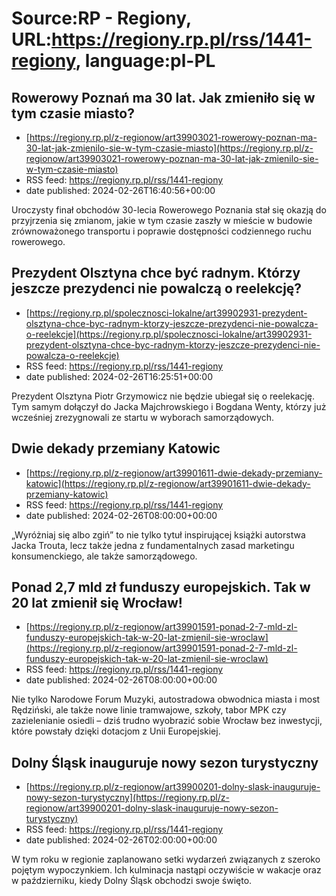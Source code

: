 # Source:RP - Regiony, URL:https://regiony.rp.pl/rss/1441-regiony, language:pl-PL

## Rowerowy Poznań ma 30 lat. Jak zmieniło się w tym czasie miasto?
 - [https://regiony.rp.pl/z-regionow/art39903021-rowerowy-poznan-ma-30-lat-jak-zmienilo-sie-w-tym-czasie-miasto](https://regiony.rp.pl/z-regionow/art39903021-rowerowy-poznan-ma-30-lat-jak-zmienilo-sie-w-tym-czasie-miasto)
 - RSS feed: https://regiony.rp.pl/rss/1441-regiony
 - date published: 2024-02-26T16:40:56+00:00

Uroczysty finał obchodów 30-lecia Rowerowego Poznania stał się okazją do przyjrzenia się zmianom, jakie w tym czasie zaszły w mieście w budowie zrównoważonego transportu i poprawie dostępności codziennego ruchu rowerowego.

## Prezydent Olsztyna chce być radnym. Którzy jeszcze prezydenci nie powalczą o reelekcję?
 - [https://regiony.rp.pl/spolecznosci-lokalne/art39902931-prezydent-olsztyna-chce-byc-radnym-ktorzy-jeszcze-prezydenci-nie-powalcza-o-reelekcje](https://regiony.rp.pl/spolecznosci-lokalne/art39902931-prezydent-olsztyna-chce-byc-radnym-ktorzy-jeszcze-prezydenci-nie-powalcza-o-reelekcje)
 - RSS feed: https://regiony.rp.pl/rss/1441-regiony
 - date published: 2024-02-26T16:25:51+00:00

Prezydent Olsztyna Piotr Grzymowicz nie będzie ubiegał się o reelekację. Tym samym dołączył do Jacka Majchrowskiego i Bogdana Wenty, którzy już wcześniej zrezygnowali ze startu w wyborach samorządowych.

## Dwie dekady przemiany Katowic
 - [https://regiony.rp.pl/z-regionow/art39901611-dwie-dekady-przemiany-katowic](https://regiony.rp.pl/z-regionow/art39901611-dwie-dekady-przemiany-katowic)
 - RSS feed: https://regiony.rp.pl/rss/1441-regiony
 - date published: 2024-02-26T08:00:00+00:00

„Wyróżniaj się albo zgiń” to nie tylko tytuł inspirującej książki autorstwa Jacka Trouta, lecz także jedna z fundamentalnych zasad marketingu konsumenckiego, ale także samorządowego.

## Ponad 2,7 mld zł funduszy europejskich. Tak w 20 lat zmienił się Wrocław!
 - [https://regiony.rp.pl/z-regionow/art39901591-ponad-2-7-mld-zl-funduszy-europejskich-tak-w-20-lat-zmienil-sie-wroclaw](https://regiony.rp.pl/z-regionow/art39901591-ponad-2-7-mld-zl-funduszy-europejskich-tak-w-20-lat-zmienil-sie-wroclaw)
 - RSS feed: https://regiony.rp.pl/rss/1441-regiony
 - date published: 2024-02-26T08:00:00+00:00

Nie tylko Narodowe Forum Muzyki, autostradowa obwodnica miasta i most Rędziński, ale także nowe linie tramwajowe, szkoły, tabor MPK czy zazielenianie osiedli – dziś trudno wyobrazić sobie Wrocław bez inwestycji, które powstały dzięki dotacjom z Unii Europejskiej.

## Dolny Śląsk inauguruje nowy sezon turystyczny
 - [https://regiony.rp.pl/z-regionow/art39900201-dolny-slask-inauguruje-nowy-sezon-turystyczny](https://regiony.rp.pl/z-regionow/art39900201-dolny-slask-inauguruje-nowy-sezon-turystyczny)
 - RSS feed: https://regiony.rp.pl/rss/1441-regiony
 - date published: 2024-02-26T02:00:00+00:00

W tym roku w regionie zaplanowano setki wydarzeń związanych z szeroko pojętym wypoczynkiem. Ich kulminacja nastąpi oczywiście w wakacje oraz w październiku, kiedy Dolny Śląsk obchodzi swoje święto.

